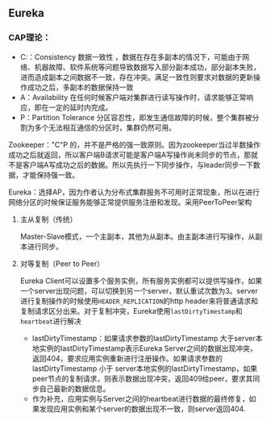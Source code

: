 ## Eureka

### CAP理论：

* C:：Consistency 数据一致性 ，数据在存在多副本的情况下，可能由于网络、机器故障、软件系统等问题导致数据写入部分副本成功，部分副本失败，进而造成副本之间数据不一致，存在冲突。满足一致性则要求对数据的更新操作成功之后，多副本的数据保持一致
* A：Availability 在任何时候客户端对集群进行读写操作时，请求能够正常响应，即在一定的延时内完成。
* P：Partition Tolerance 分区容忍性，即发生通信故障的时候，整个集群被分割为多个无法相互通信的分区时，集群仍然可用。

Zookeeper："C"P 的，并不是严格的强一致原则。因为zookeeper当过半数操作成功之后就返回，所以客户端B请求可能是客户端A写操作尚未同步的节点，那就不是客户端A写成功之后的数据。所以先执行一下同步操作，与leader同步一下数据，才能保持强一致。

Eureka：选择AP，因为作者认为分布式集群服务不可用时正常现象，所以在进行网络分区的时候保证服务能够正常提供服务注册和发现。采用PeerToPeer架构

1. 主从复制（传统）

   Master-Slave模式，一个主副本，其他为从副本。由主副本进行写操作，从副本进行同步。

2. 对等复制（Peer to Peer）

   Eureka Client可以设置多个服务实例，所有服务实例都可以提供写操作，如果一个server出现问题，可以切换到另一个server，默认重试次数为3。server进行复制操作的时候使用`HEADER_REPLICATION`的http header来将普通请求和复制请求区分出来。对于复制冲突，Eureka使用`lastDirtyTimestamp`和`heartbeat`进行解决

   - lastDirtyTimestamp：如果请求参数的lastDirtyTimestamp 大于server本地实例的lastDirtyTimestamp表示Eureka Server之间的数据出现冲突，返回404，要求应用实例重新进行注册操作。如果请求参数的lastDirtyTimestamp 小于 server本地实例的lastDirtyTimestamp，如果peer节点的复制请求，则表示数据出现冲突，返回409给peer，要求其同步自己最新的数据信息。
   - 作为补充，应用实例与Server之间的heartbeat进行数据的最终修复，如果发现应用实例和某个server的数据出现不一致，则server返回404.